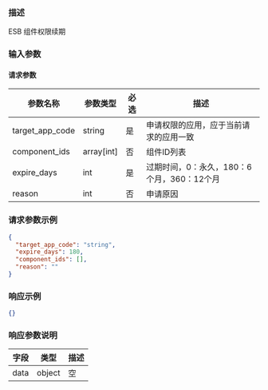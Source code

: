 ### 描述

ESB 组件权限续期


### 输入参数

#### 请求参数

| 参数名称                | 参数类型       | 必选 | 描述                         |
|---------------------|------------|----|----------------------------|
| target_app_code     | string     | 是  | 申请权限的应用，应于当前请求的应用一致        |
| component_ids       | array[int] | 否  | 组件ID列表                     |
| expire_days         | int        | 是  | 过期时间，0：永久，180：6个月，360：12个月 |
| reason              | int        | 否  | 申请原因                       |

### 请求参数示例

```json
{
  "target_app_code": "string",
  "expire_days": 180,
  "component_ids": [],
  "reason": ""
}
```


### 响应示例

```json
{}

```

### 响应参数说明

| 字段      | 类型     | 描述 |
|---------|--------|----|
| data    | object | 空  |
